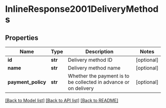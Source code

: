 # InlineResponse2001DeliveryMethods

## Properties
Name | Type | Description | Notes
------------ | ------------- | ------------- | -------------
**id** | **str** | Delivery method ID | [optional] 
**name** | **str** | Delivery method name | [optional] 
**payment_policy** | **str** | Whether the payment is to be collected in advance or on delivery | [optional] 

[[Back to Model list]](../README.md#documentation-for-models) [[Back to API list]](../README.md#documentation-for-api-endpoints) [[Back to README]](../README.md)


